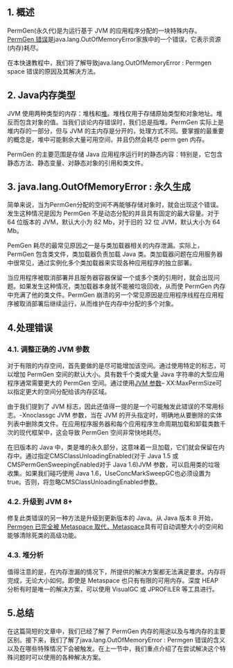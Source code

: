 ## 1. 概述

PermGen(永久代)是为运行基于 JVM 的应用程序分配的一块特殊内存。[PermGen 错误](https://www.baeldung.com/java-memory-leaks)是java.lang.OutOfMemoryError家族中的一个错误，它表示资源(内存)耗尽。

在本快速教程中，我们将了解导致java.lang.OutOfMemoryError : Permgen space 错误的原因及其解决方法。

## 2. Java内存类型

JVM 使用两种类型的内存：堆栈和[堆](https://www.baeldung.com/cs/heap-vs-binary-search-tree)。堆栈仅用于存储原始类型和对象地址。堆反而包含对象的值。当我们谈论内存错误时，我们总是指堆。PermGen 实际上是堆内存的一部分，但与 JVM 的主内存是分开的，处理方式不同。要掌握的最重要的概念是，堆中可能剩余大量可用空间，并且仍然会耗尽 perm gen 内存。

PermGen 的主要范围是存储 Java 应用程序运行时的静态内容：特别是，它包含静态方法、静态变量、对静态对象的引用和类文件。

## 3. java.lang.OutOfMemoryError : 永久生成

简单来说，当为PermGen分配的空间不再能够存储对象时，就会出现这个错误。发生这种情况是因为 PermGen 不是动态分配的并且具有固定的最大容量。对于 64 位版本的 JVM，默认大小为 82 Mb，对于旧的 32 位 JVM，默认大小为 64 Mb。

PemGen 耗尽的最常见原因之一是与类加载器相关的内存泄漏。实际上，PermGen 包含类文件，类加载器负责加载 Java 类。类加载器问题在应用服务器中很常见，通过实例化多个类加载器来实现各种应用程序的独立部署。

当应用程序被取消部署并且服务器容器保留一个或多个类的引用时，就会出现问题。如果发生这种情况，类加载器本身就不能被垃圾回收，从而使 PermGen 内存中充满了他的类文件。PermGen 崩溃的另一个常见原因是应用程序线程在应用程序被取消部署后继续运行，从而维护在内存中分配的多个对象。

## 4.处理错误

### 4.1. 调整正确的 JVM 参数

对于有限的内存空间，首先要做的是尽可能增加该空间。通过使用特定的标志，可以增加 PermGen 空间的默认大小。具有数千个类或大量 Java 字符串的大型应用程序通常需要更大的 PermGen 空间。通过使用[JVM 参数](https://www.baeldung.com/jvm-parameters)– XX:MaxPermSize可以指定更大的空间分配给该内存区域。 

由于我们提到了 JVM 标志，因此还值得一提的是一个可能触发此错误的不常用标志。-Xnoclassgc JVM 参数，当在 JVM 的开头指定时，明确地从要删除的实体列表中删除类文件。在应用程序服务器和每个应用程序生命周期加载和卸载类数千次的现代框架中，这会导致 PermGen 空间非常快地耗尽。

在旧版本的 Java 中，类是堆的永久部分，这意味着一旦加载，它们就会保留在内存中。通过指定CMSClassUnloadingEnabled(对于 Java 1.5 或CMSPermGenSweepingEnabled对于 Java 1.6)JVM 参数，可以启用类的垃圾收集。如果我们碰巧使用 Java 1.6，UseConcMarkSweepGC也必须设置为true。否则，将忽略CMSClassUnloadingEnabled参数。 

### 4.2. 升级到 JVM 8+

修复此类错误的另一种方法是升级到更新版本的 Java。从 Java 版本 8 开始，[Permgen 已完全被 Metaspace 取代，Metaspace](https://www.baeldung.com/java-permgen-metaspace)具有可自动调整大小的空间和能够清除死类的高级功能。 

### 4.3. 堆分析

值得注意的是，在内存泄漏的情况下，所提供的解决方案都无法满足要求。内存将完成，无论大小如何。即使是 Metaspace 也只有有限的可用内存。深度 HEAP 分析有时是唯一的解决方案，可以使用 VisualGC 或 JPROFILER 等工具进行。

## 5.总结

在这篇简短的文章中，我们已经了解了 PermGen 内存的用途以及与堆内存的主要区别。接下来，我们了解了java.lang.OutOfMemoryError : Permgen 错误的含义以及在哪些特殊情况下会被触发。在上一节中，我们重点介绍了在尝试解决这个特殊问题时可以使用的各种解决方案。